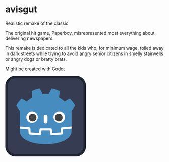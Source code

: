 # avisgut
Realistic remake of the classic

The original hit game, Paperboy, misrepresented most everything about delivering
newspapers. 

This remake is dedicated to all the kids who, for minimum wage, 
toiled away in dark streets while trying to avoid angry senior citizens in 
smelly stairwells or angry dogs or bratty brats.

Might be created with Godot 

![Godot](icon.svg)
